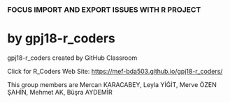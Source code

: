 ### FOCUS IMPORT AND EXPORT ISSUES WITH R PROJECT  
# by gpj18-r_coders
gpj18-r_coders created by GitHub Classroom

Click for R_Coders Web Site: https://mef-bda503.github.io/gpj18-r_coders/

This group members are Mercan KARACABEY, Leyla YİĞİT, Merve ÖZEN ŞAHİN, Mehmet AK, Büşra AYDEMİR

